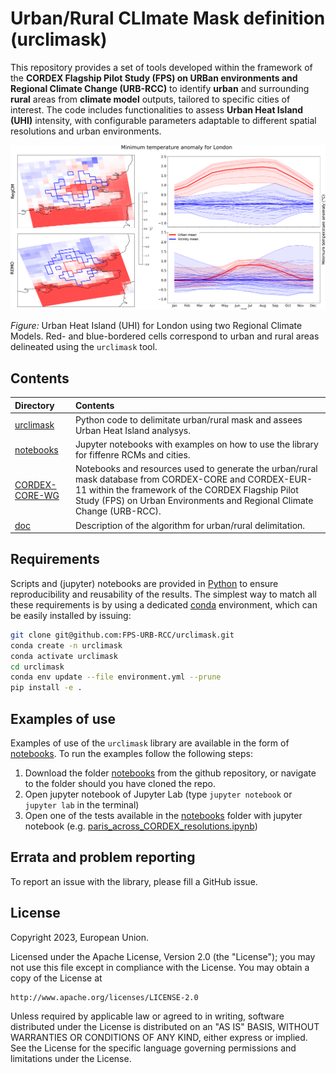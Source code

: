# Urban/Rural CLImate Mask definition (urclimask)

This repository provides a set of tools developed within the framework of the **CORDEX Flagship Pilot Study (FPS) on URBan environments and Regional Climate Change (URB-RCC)** to identify **urban** and surrounding **rural** areas from **climate model** outputs, tailored to specific cities of interest. The code includes functionalities to assess **Urban Heat Island (UHI)** intensity, with configurable parameters adaptable to different spatial resolutions and urban environments.

![Urban Climate Mask](London_UHI.png)

*Figure:* Urban Heat Island (UHI) for London using two Regional Climate Models. Red- and blue-bordered cells correspond to urban and rural areas delineated using the `urclimask` tool.

## Contents

| Directory | Contents |
| :-------- | :------- |
|  [urclimask](https://github.com/FPS-URB-RCC/urclimask/tree/main/urclimask) | Python code to delimitate urban/rural mask and assees Urban Heat Island analysys.
|  [notebooks](https://github.com/FPS-URB-RCC/urclimask/tree/main/notebooks) | Jupyter notebooks with examples on how to use the library for fiffenre RCMs and cities.
|  [CORDEX-CORE-WG](https://github.com/FPS-URB-RCC/urclimask/tree/main/CORDEX-CORE-WG) | Notebooks and resources used to generate the urban/rural mask database from CORDEX-CORE and CORDEX-EUR-11 within the framework of the CORDEX Flagship Pilot Study (FPS) on Urban Environments and Regional Climate Change (URB-RCC).
| [doc](https://github.com/FPS-URB-RCC/urclimask/tree/main/doc) | Description of the algorithm for urban/rural delimitation.

## Requirements

Scripts and (jupyter) notebooks are provided in [Python](https://www.python.org/) to ensure reproducibility and reusability of the results. The simplest way to match all these requirements is by using a dedicated [conda](https://docs.conda.io) environment, which can be easily installed by issuing:

```sh
git clone git@github.com:FPS-URB-RCC/urclimask.git
conda create -n urclimask
conda activate urclimask
cd urclimask
conda env update --file environment.yml --prune
pip install -e .
```

## Examples of use

Examples of use of the `urclimask` library are available in the form of [notebooks](https://github.com/FPS-URB-RCC/urclimask/tree/main/notebooks). To run the examples follow the following steps:

1. Download the folder [notebooks]() from the github repository, or navigate to the folder should you have cloned the repo.
2. Open jupyter notebook of Jupyter Lab (type `jupyter notebook` or `jupyter lab`  in the terminal)
3. Open one of the tests available in the [notebooks]() folder with jupyter notebook  (e.g. [paris_across_CORDEX_resolutions.ipynb](https://github.com/FPS-URB-RCC/urclimask/blob/main/notebooks/paris_across_CORDEX_resolutions.ipynb))

## Errata and problem reporting

To report an issue with the library, please fill a GitHub issue.

## License
Copyright 2023, European Union.

Licensed under the Apache License, Version 2.0 (the "License");
you may not use this file except in compliance with the License.
You may obtain a copy of the License at

    http://www.apache.org/licenses/LICENSE-2.0

Unless required by applicable law or agreed to in writing, software
distributed under the License is distributed on an "AS IS" BASIS,
WITHOUT WARRANTIES OR CONDITIONS OF ANY KIND, either express or implied.
See the License for the specific language governing permissions and
limitations under the License.
